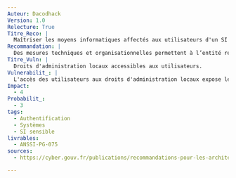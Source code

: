 ```yaml
---
Auteur: Dacodhack
Version: 1.0
Relecture: True
Titre_Reco: |
  Maîtriser les moyens informatiques affectés aux utilisateurs d'un SI sensible.
Recommandation: |
  Des mesures techniques et organisationnelles permettent à l’entité responsable d’un SI sensible de maîtriser les moyens informatiques mis à la disposition des utilisateurs, de façon à notamment réduire le risque d’atteinte à l’intégrité des postes de travail sensibles. En particulier, les utilisateurs ne disposent pas de droits d’administration locaux et ceux-ci sont réservés aux administrateurs en charge de l’exploitation et du support des postes de travail. Les moyens informatiques confiés aux utilisateurs sont réservés à un usage professionnel.
Titre_Vuln: |
  Droits d'administration locaux accessibles aux utilisateurs.
Vulnerabilit_: |
  L'accès des utilisateurs aux droits d'administration locaux expose le SI sensible à des risques accrus de compromission, notamment par l'installation non contrôlée de logiciels malveillants ou par des modifications non autorisées des configurations système.
Impact:
  - 4
Probabilit_:
  - 3
tags:
  - Authentification
  - Systèmes
  - SI sensible
livrables:
  - ANSSI-PG-075
sources:
  - https://cyber.gouv.fr/publications/recommandations-pour-les-architectures-des-si-sensibles-ou-dr

---
```

